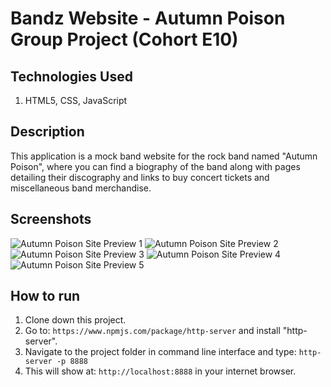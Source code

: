 # Bandz Website - Autumn Poison Group Project (Cohort E10)

## Technologies Used
1. HTML5, CSS, JavaScript

## Description
This application is a mock band website for the rock band named "Autumn Poison", where you can find a biography of the band along with pages detailing their discography and links to buy concert tickets and miscellaneous band merchandise.

## Screenshots
![Autumn Poison Site Preview 1]()
![Autumn Poison Site Preview 2]()
![Autumn Poison Site Preview 3]()
![Autumn Poison Site Preview 4]()
![Autumn Poison Site Preview 5]()

## How to run
1. Clone down this project.
2. Go to: `https://www.npmjs.com/package/http-server` and install "http-server".  
2. Navigate to the project folder in command line interface and type: `http-server -p 8888`  
3. This will show at: `http://localhost:8888` in your internet browser.  


